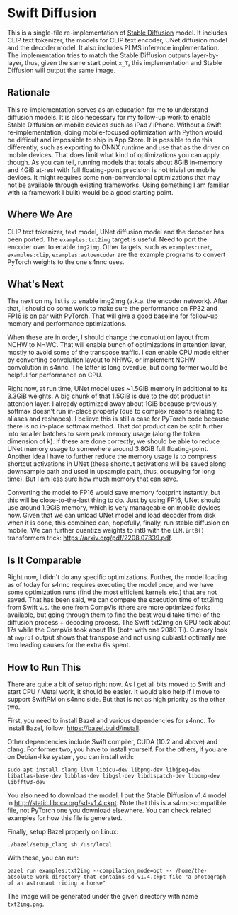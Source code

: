# Swift Diffusion

This is a single-file re-implementation of [Stable Diffusion](https://github.com/CompVis/stable-diffusion) model. It includes CLIP text tokenizer, the models for CLIP text encoder, UNet diffusion model and the decoder model. It also includes PLMS inference implementation. The implementation tries to match the Stable Diffusion outputs layer-by-layer, thus, given the same start point `x_T`, this implementation and Stable Diffusion will output the same image.

## Rationale

This re-implementation serves as an education for me to understand diffusion models. It is also necessary for my follow-up work to enable Stable Diffusion on mobile devices such as iPad / iPhone. Without a Swift re-implementation, doing mobile-focused optimization with Python would be difficult and impossible to ship in App Store. It is possible to do this differently, such as exporting to ONNX runtime and use that as the driver on mobile devices. That does limit what kind of optimizations you can apply though. As you can tell, running models that totals about 8GiB in-memory and 4GiB at-rest with full floating-point precision is not trivial on mobile devices. It might requires some non-conventional optimizations that may not be available through existing frameworks. Using something I am familiar with (a framework I built) would be a good starting point.

## Where We Are

CLIP text tokenizer, text model, UNet diffusion model and the decoder has been ported. The `examples:txt2img` target is useful. Need to port the encoder over to enable `img2img`. Other targets, such as `examples:unet`, `examples:clip`, `examples:autoencoder` are the example programs to convert PyTorch weights to the one s4nnc uses.

## What's Next

The next on my list is to enable img2img (a.k.a. the encoder network). After that, I should do some work to make sure the performance on FP32 and FP16 is on par with PyTorch. That will give a good baseline for follow-up memory and performance optimizations.

When these are in order, I should change the convolution layout from NCHW to NHWC. That will enable bunch of optimizations in attention layer, mostly to avoid some of the transpose traffic. I can enable CPU mode either by converting convolution layout to NHWC, or implement NCHW convolution in s4nnc. The latter is long overdue, but doing former would be helpful for performance on CPU.

Right now, at run time, UNet model uses ~1.5GiB memory in additional to its 3.3GiB weights. A big chunk of that 1.5GiB is due to the dot product in attention layer. I already optimized away about 1GiB because previously, softmax doesn't run in-place properly (due to complex reasons relating to aliases and reshapes). I believe this is still a case for PyTorch code because there is no in-place softmax method. That dot product can be split further into smaller batches to save peak memory usage (along the token dimension of k). If these are done correctly, we should be able to reduce UNet memory usage to somewhere around 3.8GiB full floating-point. Another idea I have to further reduce the memory usage is to compress shortcut activations in UNet (these shortcut activations will be saved along downsample path and used in upsample path, thus, occupying for long time). But I am less sure how much memory that can save.

Converting the model to FP16 would save memory footprint instantly, but this will be close-to-the-last thing to do. Just by using FP16, UNet should use around 1.9GiB memory, which is very manageable on mobile devices now. Given that we can unload UNet model and load decoder from disk when it is done, this combined can, hopefully, finally, run stable diffusion on mobile. We can further quantize weights to int8 with the `LLM.int8()` transformers trick: https://arxiv.org/pdf/2208.07339.pdf.

## Is It Comparable

Right now, I didn't do any specific optimizations. Further, the model loading as of today for s4nnc requires executing the model once, and we have some optimization runs (find the most efficient kernels etc.) that are not saved. That has been said, we can compare the execution time of txt2img from Swift v.s. the one from CompVis (there are more optimized forks available, but going through them to find the best would take time) of the diffusion process + decoding process. The Swift txt2img on GPU took about 17s while the CompVis took about 11s (both with one 2080 Ti). Cursory look at `nvprof` output shows that transpose and not using cublasLt optimally are two leading causes for the extra 6s spent.

## How to Run This

There are quite a bit of setup right now. As I get all bits moved to Swift and start CPU / Metal work, it should be easier. It would also help if I move to support SwiftPM on s4nnc side. But that is not as high priority as the other two.

First, you need to install Bazel and various dependencies for s4nnc. To install Bazel, follow: https://bazel.build/install.

Other dependencies include Swift compiler, CUDA (10.2 and above) and clang. For former two, you have to install yourself. For the others, if you are on Debian-like system, you can install with:

```
sudo apt install clang llvm libicu-dev libpng-dev libjpeg-dev libatlas-base-dev libblas-dev libgsl-dev libdispatch-dev libomp-dev libfftw3-dev
```

You also need to download the model. I put the Stable Diffusion v1.4 model in http://static.libccv.org/sd-v1.4.ckpt. Note that this is a s4nnc-compatible file, not PyTorch one you download elsewhere. You can check related examples for how this file is generated.

Finally, setup Bazel properly on Linux:

```
./bazel/setup_clang.sh /usr/local
```

With these, you can run:

```
bazel run examples:txt2img --compilation_mode=opt -- /home/the-absolute-work-directory-that-contains-sd-v1.4.ckpt-file "a photograph of an astronaut riding a horse"
```

The image will be generated under the given directory with name `txt2img.png`.

